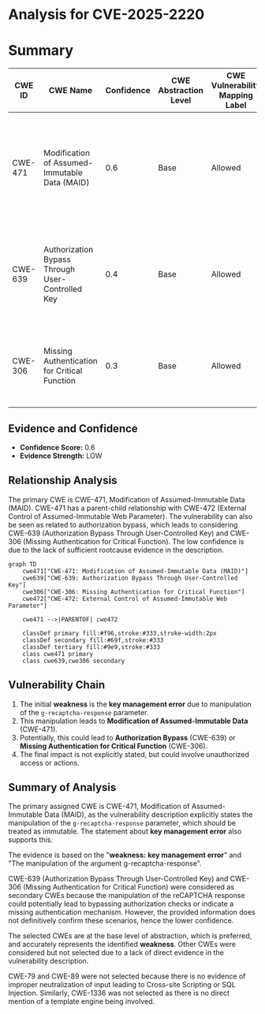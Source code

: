 # Analysis for CVE-2025-2220

# Summary
| CWE ID | CWE Name | Confidence | CWE Abstraction Level | CWE Vulnerability Mapping Label | CWE-Vulnerability Mapping Notes |
|---|---|---|---|---|---|
| CWE-471 | Modification of Assumed-Immutable Data (MAID) | 0.6 | Base | Allowed | Primary CWE. The vulnerability involves the manipulation of the 'g-recaptcha-response' argument, which should be immutable. |
| CWE-639 | Authorization Bypass Through User-Controlled Key | 0.4 | Base | Allowed | Secondary candidate. Modifying the 'g-recaptcha-response' could potentially bypass authorization. |
| CWE-306 | Missing Authentication for Critical Function | 0.3 | Base | Allowed | Secondary candidate. The reCAPTCHA may be a critical authentication function. |

## Evidence and Confidence

*   **Confidence Score:** 0.6
*   **Evidence Strength:** LOW

## Relationship Analysis
The primary CWE is CWE-471, Modification of Assumed-Immutable Data (MAID). CWE-471 has a parent-child relationship with CWE-472 (External Control of Assumed-Immutable Web Parameter). The vulnerability can also be seen as related to authorization bypass, which leads to considering CWE-639 (Authorization Bypass Through User-Controlled Key) and CWE-306 (Missing Authentication for Critical Function). The low confidence is due to the lack of sufficient rootcause evidence in the description.

```mermaid
graph TD
    cwe471["CWE-471: Modification of Assumed-Immutable Data (MAID)"]
    cwe639["CWE-639: Authorization Bypass Through User-Controlled Key"]
    cwe306["CWE-306: Missing Authentication for Critical Function"]
    cwe472["CWE-472: External Control of Assumed-Immutable Web Parameter"]
    
    cwe471 -->|PARENTOF| cwe472
    
    classDef primary fill:#f96,stroke:#333,stroke-width:2px
    classDef secondary fill:#69f,stroke:#333
    classDef tertiary fill:#9e9,stroke:#333
    class cwe471 primary
    class cwe639,cwe306 secondary
```

## Vulnerability Chain
1.  The initial **weakness** is the **key management error** due to manipulation of the `g-recaptcha-response` parameter.
2.  This manipulation leads to **Modification of Assumed-Immutable Data** (CWE-471).
3.  Potentially, this could lead to **Authorization Bypass** (CWE-639) or **Missing Authentication for Critical Function** (CWE-306).
4.  The final impact is not explicitly stated, but could involve unauthorized access or actions.

## Summary of Analysis
The primary assigned CWE is CWE-471, Modification of Assumed-Immutable Data (MAID), as the vulnerability description explicitly states the manipulation of the `g-recaptcha-response` parameter, which should be treated as immutable. The statement about **key management error** also supports this.

The evidence is based on the "**weakness:** **key management error**" and "The manipulation of the argument g-recaptcha-response".

CWE-639 (Authorization Bypass Through User-Controlled Key) and CWE-306 (Missing Authentication for Critical Function) were considered as secondary CWEs because the manipulation of the reCAPTCHA response could potentially lead to bypassing authorization checks or indicate a missing authentication mechanism. However, the provided information does not definitively confirm these scenarios, hence the lower confidence.

The selected CWEs are at the base level of abstraction, which is preferred, and accurately represents the identified **weakness**. Other CWEs were considered but not selected due to a lack of direct evidence in the vulnerability description.

CWE-79 and CWE-89 were not selected because there is no evidence of improper neutralization of input leading to Cross-site Scripting or SQL Injection. Similarly, CWE-1336 was not selected as there is no direct mention of a template engine being involved.